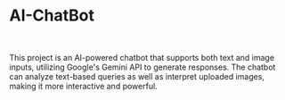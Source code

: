 # AI-ChatBot
<br>
<img src="project2.jpg" alt="">
<p>
  This project is an AI-powered chatbot that supports both text and image inputs, utilizing Google's Gemini API to generate responses. The chatbot can analyze text-based queries as well as interpret uploaded images, making it more interactive and powerful.
</p>
